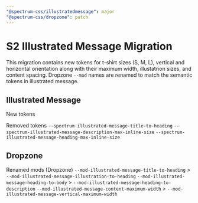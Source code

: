 ```yaml
---
"@spectrum-css/illustratedmessage": major
"@spectrum-css/dropzone": patch
---
```


# S2 Illustrated Message Migration

This migration contains new tokens for t-shirt sizes (S, M, L), vertical and horizontal orientation along with their maximum width, illustatrion sizes, and content spacing. Dropzone `--mod` names are renamed to match the semantic tokens in illustrated message.

## Illustrated Message

New tokens

Removed tokens
`--spectrum-illustrated-message-title-to-heading`
`--spectrum-illustrated-message-description-max-inline-size`
`--spectrum-illustrated-message-heading-max-inline-size`

## Dropzone

Renamed mods (Dropzone)
`--mod-illustrated-message-title-to-heading` > `--mod-illustrated-message-illustration-to-heading`
`--mod-illustrated-message-heading-to-body` > `--mod-illustrated-message-heading-to-description`
`--mod-illustrated-message-content-maximum-width` > `--mod-illustrated-message-vertical-maximum-width`
